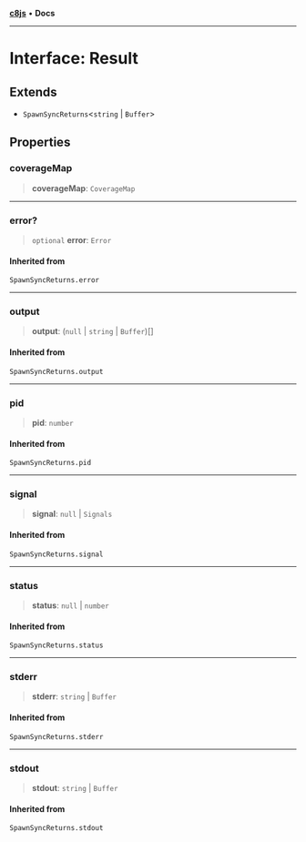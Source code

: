 [**c8js**](../../../README.md) • **Docs**

***

# Interface: Result

## Extends

- `SpawnSyncReturns`\<`string` \| `Buffer`\>

## Properties

### coverageMap

> **coverageMap**: `CoverageMap`

***

### error?

> `optional` **error**: `Error`

#### Inherited from

`SpawnSyncReturns.error`

***

### output

> **output**: (`null` \| `string` \| `Buffer`)[]

#### Inherited from

`SpawnSyncReturns.output`

***

### pid

> **pid**: `number`

#### Inherited from

`SpawnSyncReturns.pid`

***

### signal

> **signal**: `null` \| `Signals`

#### Inherited from

`SpawnSyncReturns.signal`

***

### status

> **status**: `null` \| `number`

#### Inherited from

`SpawnSyncReturns.status`

***

### stderr

> **stderr**: `string` \| `Buffer`

#### Inherited from

`SpawnSyncReturns.stderr`

***

### stdout

> **stdout**: `string` \| `Buffer`

#### Inherited from

`SpawnSyncReturns.stdout`
